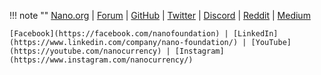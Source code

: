 !!! note ""
	[Nano.org](https://nano.org) | [Forum](https://forum.nano.org) | [GitHub](https://github.com/nanocurrency) | [Twitter](https://twitter.com/nano) | [Discord](https://chat.nano.org) | [Reddit](https://reddit.com/r/nanocurrency) | [Medium](https://medium.com/nanocurrency)

	[Facebook](https://facebook.com/nanofoundation) | [LinkedIn](https://www.linkedin.com/company/nano-foundation/) | [YouTube](https://youtube.com/nanocurrency) | [Instagram](https://www.instagram.com/nanocurrency/)
